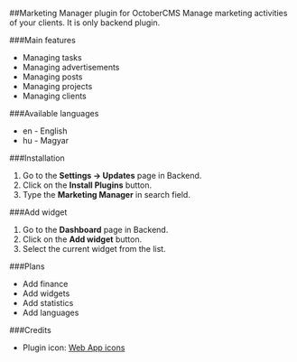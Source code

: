##Marketing Manager plugin for OctoberCMS
Manage marketing activities of your clients. It is only backend plugin.

###Main features
* Managing tasks
* Managing advertisements
* Managing posts
* Managing projects
* Managing clients

###Available languages
* en - English
* hu - Magyar

###Installation
1. Go to the __Settings -> Updates__ page in Backend.
1. Click on the __Install Plugins__ button.
1. Type the __Marketing Manager__ in search field.

###Add widget
1. Go to the __Dashboard__ page in Backend.
1. Click on the __Add widget__ button.
1. Select the current widget from the list.

###Plans
* Add finance
* Add widgets
* Add statistics
* Add languages

###Credits
* Plugin icon: [Web App icons](http://icons8.com/web-app/new-icons/all)
